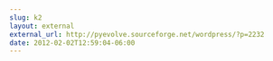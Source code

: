 ```yaml
---
slug: k2
layout: external
external_url: http://pyevolve.sourceforge.net/wordpress/?p=2232
date: 2012-02-02T12:59:04-06:00
---
```

